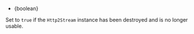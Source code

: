 <!-- YAML
added: v8.4.0
-->

* {boolean}

Set to `true` if the `Http2Stream` instance has been destroyed and is no longer
usable.

